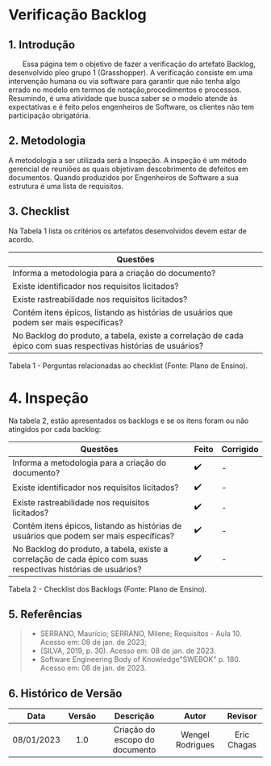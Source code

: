 # Verificação Backlog


## 1. Introdução
&emsp;&emsp;Essa página tem o objetivo de fazer a verificação do artefato Backlog, desenvolvido pleo grupo 1 (Grasshopper). A verificação consiste em uma intervenção humana ou via software para garantir que não tenha algo errado no modelo em termos de notação,procedimentos e processos. Resumindo, é uma atividade que busca saber se o modelo atende às expectativas e é feito pelos engenheiros de Software, os clientes não tem participação obrigatória.


## 2. Metodologia
A metodologia a ser utilizada será a Inspeção. A inspeção é um método gerencial de reuniões as quais objetivam descobrimento de defeitos em documentos. Quando produzidos por Engenheiros de Software a sua estrutura é uma lista de requisitos.

## 3. Checklist

 Na Tabela 1 lista os critérios os artefatos desenvolvidos devem estar de acordo.

| Questões |
|----|
| Informa a metodologia para a criação do documento? |
| Existe identificador nos requisitos licitados? |
| Existe rastreabilidade nos requisitos licitados? | 
| Contém itens épicos, listando as histórias de usuários que podem ser mais específicas? | 
| No Backlog do produto, a tabela, existe a correlação de cada épico com suas respectivas histórias de usuários? |


<p> Tabela 1 - Perguntas relacionadas ao checklist (Fonte: Plano de Ensino).</p>


# 4. Inspeção

Na tabela 2, estão apresentados os backlogs e se os itens foram ou não atingidos por cada backlog:

|Questões| Feito | Corrigido |
|--------|---|---|
| Informa a metodologia para a criação do documento? | ✔️ | - |
| Existe identificador nos requisitos licitados? |✔️ | - |
| Existe rastreabilidade nos requisitos licitados? | ✔️ | - |
| Contém itens épicos, listando as histórias de usuários que podem ser mais específicas? | ✔️ | - |
| No Backlog do produto, a tabela, existe a correlação de cada épico com suas respectivas histórias de usuários? |✔️ | - |


<p> Tabela 2 - Checklist dos Backlogs (Fonte: Plano de Ensino).</p>


## 5. Referências

> - SERRANO, Maurício; SERRANO, Milene; Requisitos - Aula 10. Acesso em: 08 de jan. de 2023;
> - (SILVA, 2019, p. 30). Acesso em: 08 de jan. de 2023.
> - Software Engineering Body of Knowledge"SWEBOK" p. 180. Acesso em: 08 de jan. de 2023.



## 6. Histórico de Versão
| Data |   Versão    |       Descrição       |     Autor     |    Revisor    |
|:------:|:----------:|:---------------------:|:-------------:|:-------------:|
|  08/01/2023  | 1.0 | Criação do escopo do documento  |    Wengel Rodrigues     | Eric Chagas |
